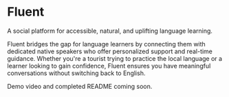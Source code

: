 # Fluent

A social platform for accessible, natural, and uplifting language learning.

Fluent bridges the gap for language learners by connecting them with dedicated native speakers who offer personalized support and real-time guidance. Whether you're a tourist trying to practice the local language or a learner looking to gain confidence, Fluent ensures you have meaningful conversations without switching back to English.

Demo video and completed README coming soon.
